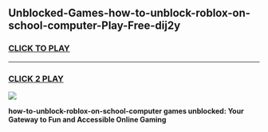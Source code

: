 
## Unblocked-Games-how-to-unblock-roblox-on-school-computer-Play-Free-dij2y
<h3>
<a href="https://premium76.site?title=how-to-unblock-roblox-on-school-computer&ref=12A">CLICK TO PLAY</a></h3>
<hr>

<h3>
<a href="https://premium76.site?title=how-to-unblock-roblox-on-school-computer&ref=12A">CLICK 2 PLAY</a>
  
</h3>

<a href="https://premium76.site?title=how-to-unblock-roblox-on-school-computer&ref=12A"><img src="https://clearcache.store/games.png"></a>


**how-to-unblock-roblox-on-school-computer games unblocked: Your Gateway to Fun and Accessible Online Gaming**
